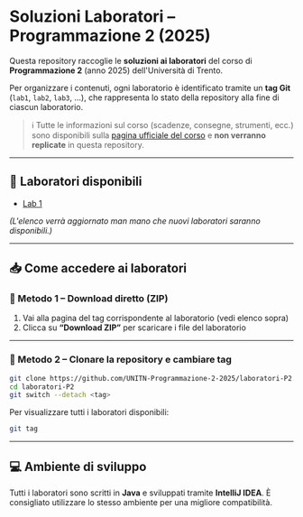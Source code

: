 # Soluzioni Laboratori – Programmazione 2 (2025)

Questa repository raccoglie le **soluzioni ai laboratori** del corso di **Programmazione 2** (anno 2025) dell'Università di Trento.

Per organizzare i contenuti, ogni laboratorio è identificato tramite un **tag Git** (`lab1`, `lab2`, `lab3`, ...), che rappresenta lo stato della repository alla fine di ciascun laboratorio.

> ℹ️ Tutte le informazioni sul corso (scadenze, consegne, strumenti, ecc.) sono disponibili sulla [pagina ufficiale del corso](https://infotn.unitn.it) e **non verranno replicate** in questa repository.

---

## 🔖 Laboratori disponibili

- [Lab 1](https://github.com/UNITN-Programmazione-2-2025/laboratori-P2/tree/lab1)

_(L'elenco verrà aggiornato man mano che nuovi laboratori saranno disponibili.)_

---

## 📥 Come accedere ai laboratori

### 🔸 Metodo 1 – Download diretto (ZIP)

1. Vai alla pagina del tag corrispondente al laboratorio (vedi elenco sopra)
2. Clicca su **“Download ZIP”** per scaricare i file del laboratorio

---

### 🔸 Metodo 2 – Clonare la repository e cambiare tag

```bash
git clone https://github.com/UNITN-Programmazione-2-2025/laboratori-P2.git
cd laboratori-P2
git switch --detach <tag>
```

Per visualizzare tutti i laboratori disponibili:

```bash
git tag
```

---

## 💻 Ambiente di sviluppo

Tutti i laboratori sono scritti in **Java** e sviluppati tramite **IntelliJ IDEA**. 
È consigliato utilizzare lo stesso ambiente per una migliore compatibilità. 
